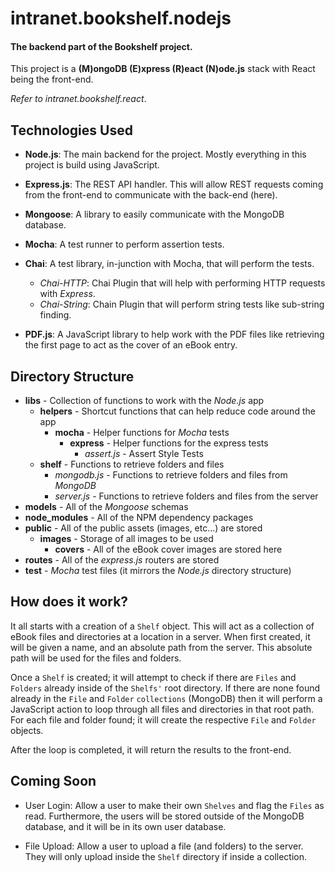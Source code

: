 # intranet.bookshelf.nodejs

#### The backend part of the Bookshelf project.

This project is a **(M)ongoDB (E)xpress (R)eact (N)ode.js** stack with React being the front-end. 

*Refer to intranet.bookshelf.react*.

## Technologies Used

+ **Node.js**: The main backend for the project. Mostly everything in this project is build using JavaScript.

+ **Express.js**: The REST API handler. This will allow REST requests coming from the front-end to communicate with the back-end (here).

+ **Mongoose**: A library to easily communicate with the MongoDB database.

+ **Mocha**: A test runner to perform assertion tests.

+ **Chai**: A test library, in-junction with Mocha, that will perform the tests.
  - *Chai-HTTP*: Chai Plugin that will help with performing HTTP requests with *Express*.
  - *Chai-String*: Chain Plugin that will perform string tests like sub-string finding.

+ **PDF.js**: A JavaScript library to help work with the PDF files like retrieving the first page to act as the cover of an eBook entry.

## Directory Structure

+ **libs** - Collection of functions to work with the *Node.js* app
  + **helpers** - Shortcut functions that can help reduce code around the app
    + **mocha** - Helper functions for *Mocha* tests
      + **express** - Helper functions for the express tests
        + *assert.js* - Assert Style Tests
  + **shelf** - Functions to retrieve folders and files
    + *mongodb.js* - Functions to retrieve folders and files from *MongoDB*
    + *server.js* - Functions to retrieve folders and files from the server
+ **models** - All of the *Mongoose* schemas
+ **node_modules** - All of the NPM dependency packages
+ **public** - All of the public assets (images, etc...) are stored
  + **images** - Storage of all images to be used
    + **covers** - All of the eBook cover images are stored here
+ **routes** - All of the *express.js* routers are stored
+ **test** - *Mocha* test files (it mirrors the *Node.js* directory structure)


## How does it work?

It all starts with a creation of a `Shelf` object. This will act as a collection of eBook files and directories at a location in a server. When first created, it will be given a name, and an absolute path from the server. This absolute path will be used for the files and folders.

Once a `Shelf` is created; it will attempt to check if there are `Files` and `Folders` already inside of the `Shelfs'` root directory. If there are none found already in the `File` and `Folder` `collections` (MongoDB) then it will perform a JavaScript action to loop through all files and directories in that root path. For each file and folder found; it will create the respective `File` and `Folder` objects. 

After the loop is completed, it will return the results to the front-end.

## Coming Soon

+ User Login: Allow a user to make their own `Shelves` and flag the `Files` as read. Furthermore, the users will be stored outside of the MongoDB database, and it will be in its own user database.

+ File Upload: Allow a user to upload a file (and folders) to the server. They will only upload inside the `Shelf` directory if inside a collection.